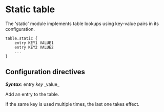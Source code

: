 # Static table

The 'static' module implements table lookups using key-value pairs in its
configuration.

```
table.static {
	entry KEY1 VALUE1
	entry KEY2 VALUE2
	...
}
```

## Configuration directives

***Syntax***: entry _key_ _value\_

Add an entry to the table.

If the same key is used multiple times, the last one takes effect.

